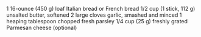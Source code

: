 1 16-ounce (450 g) loaf Italian bread or French bread
1/2 cup (1 stick, 112 g) unsalted butter, softened
2 large cloves garlic, smashed and minced
1 heaping tablespoon chopped fresh parsley
1/4 cup (25 g) freshly grated Parmesan cheese (optional)